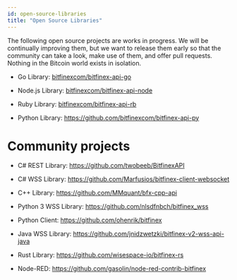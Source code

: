 ```yaml
---
id: open-source-libraries
title: "Open Source Libraries"
---
```


The following open source projects are works in progress. We will be continually improving them, but we want to release them early so that the community can take a look, make use of them, and offer pull requests. Nothing in the Bitcoin world exists in isolation.

- Go Library: <a href="https://github.com/bitfinexcom/bitfinex-api-go" target="_blank"> bitfinexcom/bitfinex-api-go</a>

- Node.js Library: <a href="https://github.com/bitfinexcom/bitfinex-api-node" target="_blank"> bitfinexcom/bitfinex-api-node</a>

- Ruby Library: <a href="https://github.com/bitfinexcom/bitfinex-api-rb" target="_blank"> bitfinexcom/bitfinex-api-rb</a>

- Python Library: <a href="https://github.com/bitfinexcom/bitfinex-api-py" target="_blank"> https://github.com/bitfinexcom/bitfinex-api-py</a>

# Community projects

- C# REST Library: <a href="https://github.com/twobeeb/BitfinexAPI" target="_blank">https://github.com/twobeeb/BitfinexAPI</a>

- C# WSS Library: <a href="https://github.com/Marfusios/bitfinex-client-websocket" target="_blank">https://github.com/Marfusios/bitfinex-client-websocket</a>

- C++ Library: <a href="https://github.com/MMquant/bfx-cpp-api" target="_blank"> https://github.com/MMquant/bfx-cpp-api </a>

- Python 3 WSS Library: <a href="https://github.com/nlsdfnbch/bitfinex_wss" target="_blank">https://github.com/nlsdfnbch/bitfinex_wss</a>

- Python Client: <a href="https://github.com/ohenrik/bitfinex" target="_blank">https://github.com/ohenrik/bitfinex</a>

- Java WSS Library: <a href="https://github.com/jnidzwetzki/bitfinex-v2-wss-api-java" target="_blank"> https://github.com/jnidzwetzki/bitfinex-v2-wss-api-java </a>

- Rust Library: <a href="https://github.com/wisespace-io/bitfinex-rs" target="_blank"> https://github.com/wisespace-io/bitfinex-rs </a>

- Node-RED: <a href="https://github.com/gasolin/node-red-contrib-bitfinex" target="_blank">https://github.com/gasolin/node-red-contrib-bitfinex</a>
